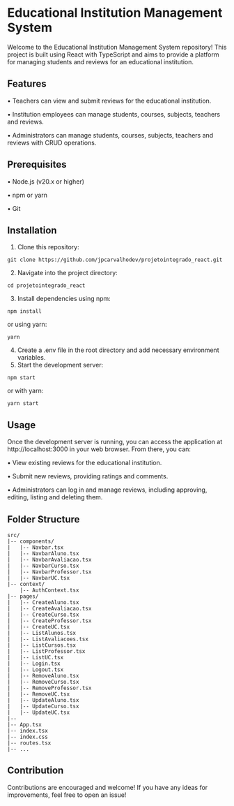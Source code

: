 # Educational Institution Management System

Welcome to the Educational Institution Management System repository! This project is built using React with TypeScript and aims to provide a platform for managing students and reviews for an educational institution.

## Features

• Teachers can view and submit reviews for the educational institution.

• Institution employees can manage students, courses, subjects, teachers and reviews.

• Administrators can manage students, courses, subjects, teachers and reviews with CRUD operations.

## Prerequisites

• Node.js (v20.x or higher)

• npm or yarn

• Git

## Installation

1. Clone this repository:
 
```
git clone https://github.com/jpcarvalhodev/projetointegrado_react.git
```

2. Navigate into the project directory:

```
cd projetointegrado_react
```

3. Install dependencies using npm:

```
npm install
```

or using yarn:

```
yarn
```

4. Create a .env file in the root directory and add necessary environment variables.
5. Start the development server:

```
npm start
```

or with yarn:

```
yarn start
```

## Usage

Once the development server is running, you can access the application at http://localhost:3000 in your web browser. From there, you can:

• View existing reviews for the educational institution.

• Submit new reviews, providing ratings and comments.

• Administrators can log in and manage reviews, including approving, editing, listing and deleting them.

## Folder Structure

```
src/
|-- components/
|   |-- Navbar.tsx
|   |-- NavbarAluno.tsx
|   |-- NavbarAvaliacao.tsx
|   |-- NavbarCurso.tsx
|   |-- NavbarProfessor.tsx
|   |-- NavbarUC.tsx
|-- context/
    |-- AuthContext.tsx
|-- pages/
|   |-- CreateAluno.tsx
|   |-- CreateAvaliacao.tsx
|   |-- CreateCurso.tsx
|   |-- CreateProfessor.tsx
|   |-- CreateUC.tsx
|   |-- ListAlunos.tsx
|   |-- ListAvaliacoes.tsx
|   |-- ListCursos.tsx
|   |-- ListProfessor.tsx
|   |-- ListUC.tsx
|   |-- Login.tsx
|   |-- Logout.tsx
|   |-- RemoveAluno.tsx
|   |-- RemoveCurso.tsx
|   |-- RemoveProfessor.tsx
|   |-- RemoveUC.tsx
|   |-- UpdateAluno.tsx
|   |-- UpdateCurso.tsx
|   |-- UpdateUC.tsx
|-- 
|-- App.tsx
|-- index.tsx
|-- index.css
|-- routes.tsx
|-- ...
```

## Contribution

Contributions are encouraged and welcome! If you have any ideas for improvements, feel free to open an issue!
